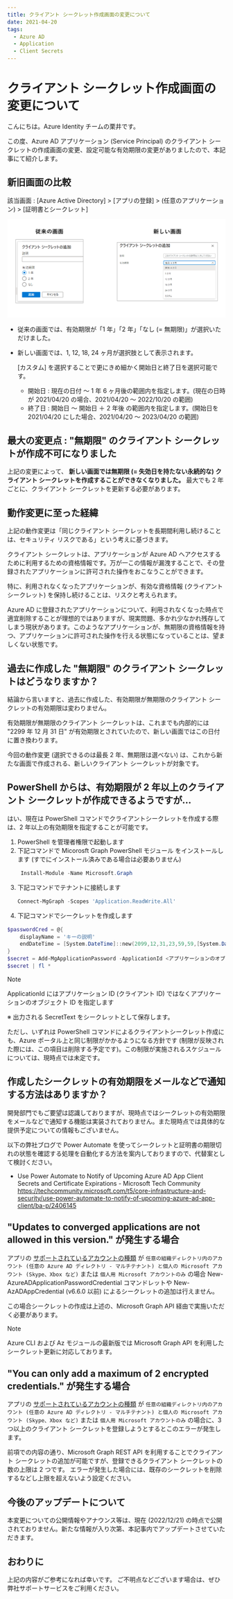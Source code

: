 ```yaml
---
title: クライアント シークレット作成画面の変更について
date: 2021-04-20
tags:
  - Azure AD
  - Application
  - Client Secrets
---
```


# クライアント シークレット作成画面の変更について

こんにちは。Azure Identity チームの栗井です。

この度、Azure AD アプリケーション (Service Principal) のクライアント シークレットの作成画面の変更、設定可能な有効期限の変更がありましたので、本記事にて紹介します。

## 新旧画面の比較
該当画面 : [Azure Active Directory] > [アプリの登録] > (任意のアプリケーション) > [証明書とシークレット]

![該当画面](./azuread-clientsecrets-202104/clientsecrets.png)

- 従来の画面では、有効期限が「1 年」「2 年」「なし (= 無期限)」が選択いただけました。
- 新しい画面では、1, 12, 18, 24 ヶ月が選択肢として表示されます。

    [カスタム] を選択することで更にきめ細かく開始日と終了日を選択可能です。
     - 開始日 : 現在の日付 ～ 1 年 6 ヶ月後の範囲内を指定します。(現在の日時が 2021/04/20 の場合、2021/04/20 ～ 2022/10/20 の範囲)
     - 終了日 : 開始日 ～ 開始日 ＋ 2 年後 の範囲内を指定します。(開始日を 2021/04/20 にした場合、2021/04/20 ～ 2023/04/20 の範囲)

## 最大の変更点 : "無期限" のクライアント シークレットが作成不可になりました

上記の変更によって、 **新しい画面では無期限 (= 失効日を持たない永続的な) クライアント シークレットを作成することができなくなりました。** 最大でも 2 年ごとに、クライアント シークレットを更新する必要があります。

## 動作変更に至った経緯

上記の動作変更は「同じクライアント シークレットを長期間利用し続けることは、セキュリティ リスクである」という考えに基づきます。

クライアント シークレットは、アプリケーションが Azure AD へアクセスするために利用するための資格情報です。万が一この情報が漏洩することで、その登録されたアプリケーションに許可された操作をおこなうことができます。

特に、利用されなくなったアプリケーションが、有効な資格情報 (クライアント シークレット) を保持し続けることは、リスクと考えられます。

Azure AD に登録されたアプリケーションについて、利用されなくなった時点で適宜削除することが理想的ではありますが、現実問題、多かれ少なかれ残存してしまう現状があります。このようなアプリケーションが、無期限の資格情報を持つ、アプリケーションに許可された操作を行える状態になっていることは、望ましくない状態です。


## 過去に作成した "無期限" のクライアント シークレットはどうなりますか？

結論から言いますと、過去に作成した、有効期限が無期限のクライアント シークレットの有効期限は変わりません。

有効期限が無期限のクライアント シークレットは、これまでも内部的には "2299 年 12 月 31 日" が有効期限とされていたので、新しい画面ではこの日付に置き換わります。

今回の動作変更 (選択できるのは最長 2 年、無期限は選べない) は、これから新たな画面で作成される、新しいクライアント シークレットが対象です。

## PowerShell からは、有効期限が 2 年以上のクライアント シークレットが作成できるようですが...

はい、現在は PowerShell コマンドでクライアントシークレットを作成する際は、2 年以上の有効期限を指定することが可能です。

1. PowerShell を管理者権限で起動します
2. 下記コマンドで  Micorosft Graph PowerShell モジュール をインストールします (すでにインストール済みである場合は必要ありません)
   ```powershell
    Install-Module -Name Microsoft.Graph
    ```
3. 下記コマンドでテナントに接続します
    ```powershell
    Connect-MgGraph -Scopes 'Application.ReadWrite.All'
    ```
4. 下記コマンドでシークレットを作成します
```powershell
$passwordCred = @{
    displayName = 'キーの説明'
    endDateTime = [System.DateTime]::new(2099,12,31,23,59,59,[System.DateTimeKind]::Utc)
}
$secret = Add-MgApplicationPassword -ApplicationId <アプリケーションのオブジェクト ID> -PasswordCredential $passwordCred
$secret | fl *
```

> [!NOTE]
> ApplicationId にはアプリケーション ID (クライアント ID) ではなくアプリケーションのオブジェクト ID を指定します

※ 出力される SecretText をシークレットとして保存します。

ただし、いずれは PowerShell コマンドによるクライアントシークレット作成にも、Azure ポータル上と同じ制限がかかるようになる方針です (制限が反映された際には、この項目は削除する予定です)。この制限が実施されるスケジュールについては、現時点では未定です。

## 作成したシークレットの有効期限をメールなどで通知する方法はありますか？

開発部門でもご要望は認識しておりますが、現時点ではシークレットの有効期限をメールなどで通知する機能は実装されておりません。また現時点では具体的な提供予定についての情報もございません。

以下の弊社ブログで Power Automate を使ってシークレットと証明書の期限切れの状態を確認する処理を自動化する方法を案内しておりますので、代替案として検討ください。

- Use Power Automate to Notify of Upcoming Azure AD App Client Secrets and Certificate Expirations - Microsoft Tech Community
 <https://techcommunity.microsoft.com/t5/core-infrastructure-and-security/use-power-automate-to-notify-of-upcoming-azure-ad-app-client/ba-p/2406145>

## "Updates to converged applications are not allowed in this version." が発生する場合

アプリの [サポートされているアカウントの種類](https://docs.microsoft.com/ja-jp/azure/active-directory/develop/supported-accounts-validation) が `任意の組織ディレクトリ内のアカウント (任意の Azure AD ディレクトリ - マルチテナント) と個人の Microsoft アカウント (Skype、Xbox など)` または `個人用 Microsoft アカウントのみ` 
の場合 New-AzureADApplicationPasswordCredential コマンドレットや New-AzADAppCredential (v6.6.0 以前) によるシークレットの追加は行えません。

この場合シークレットの作成は上述の、Microsoft Graph API 経由で実施いただく必要があります。

> [!NOTE]
> Azure CLI および Az モジュールの最新版では Microsoft Graph API を利用したシークレット更新に対応しております。

## "You can only add a maximum of 2 encrypted credentials." が発生する場合

アプリの [サポートされているアカウントの種類](https://docs.microsoft.com/ja-jp/azure/active-directory/develop/supported-accounts-validation) が `任意の組織ディレクトリ内のアカウント (任意の Azure AD ディレクトリ - マルチテナント) と個人の Microsoft アカウント (Skype、Xbox など)` または `個人用 Microsoft アカウントのみ` 
の場合に、3 つ以上のクライアント シークレットを登録しようとするとこのエラーが発生します。

前項での内容の通り、Microsoft Graph REST API を利用することでクライアント シークレットの追加が可能ですが、登録できるクライアント シークレットの数の上限は 2 つです。
エラーが発生した場合には、既存のシークレットを削除するなどし上限を超えないよう設定ください。

## 今後のアップデートについて

本変更についての公開情報やアナウンス等は、現在 (2022/12/21) の時点で公開されておりません。新たな情報が入り次第、本記事内でアップデートさせていただきます。

## おわりに

上記の内容がご参考になれば幸いです。
ご不明点などございます場合は、ぜひ弊社サポートサービスをご利用ください。
